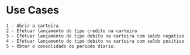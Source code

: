# Use Cases

    1 - Abrir a carteira
    2 - Efetuar lançamento do tipo credito na carteira
    3 - Efetuar lançamento do tipo debito na carteira com saldo negativo
    4 - Efetuar lançamento do tipo debito na carteira com saldo positivo
    5 - Obter o consolidado do periodo diario.
